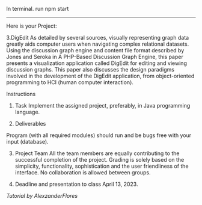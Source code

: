In terminal. run npm start

------------------------------------------------------------

Here is your Project:

3.DigEdit 
          As detailed by several sources, visually representing graph data greatly aids computer users when navigating complex relational datasets.  Using the discussion graph engine and content file format described by Jones and Seroka in A PHP-Based Discussion Graph Engine, this paper presents a visualization application called DigEdit for editing and viewing discussion graphs.  This paper also discusses the design paradigms involved in the development of the DigEdit application, from object-oriented programming to HCI (human computer interaction). 

Instructions 

1.    Task 
Implement the assigned project, preferably, in Java programming language.
 
2.    Deliverables 

Program (with all required modules) should run and be bugs free with your input (database). 

3.    Project Team 
All the team members are equally contributing to the successful completion of the project. Grading is solely based on the simplicity, functionality, sophistication and the user friendliness of the interface. No collaboration is allowed between groups. 
 
4.    Deadline and presentation to class 
April 13, 2023. 


*Tutorial by AlexzanderFlores*